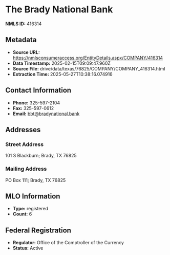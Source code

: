 # The Brady National Bank

**NMLS ID:** 416314

## Metadata
- **Source URL:** https://nmlsconsumeraccess.org/EntityDetails.aspx/COMPANY/416314
- **Data Timestamp:** 2025-02-15T09:09:47.960Z
- **Source File:** drive/data/texas/76825/COMPANY/COMPANY_416314.html
- **Extraction Time:** 2025-05-27T10:38:16.074916

## Contact Information
- **Phone:** 325-597-2104
- **Fax:** 325-597-0612
- **Email:** bbt@bradynational.bank

## Addresses
### Street Address
101 S Blackburn; Brady, TX 76825

### Mailing Address
PO Box 111; Brady, TX 76825

## MLO Information
- **Type:** registered
- **Count:** 6

## Federal Registration
- **Regulator:** Office of the Comptroller of the Currency
- **Status:** Active
